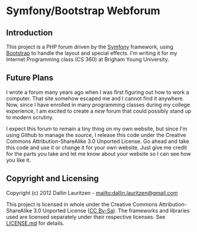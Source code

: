 Symfony/Bootstrap Webforum
==========================

Introduction
------------

This project is a PHP forum driven by the [Symfony][] framework, using
[Bootstrap][] to handle the layout and special effects. I'm writing it
for my Internet Programming class (CS 360) at Brigham Young University.

Future Plans
------------

I wrote a forum many years ago when I was first figuring out how to work a
computer. That site somehow escaped me and I cannot find it anywhere. Now, since
I have enrolled in many programming classes during my college experience, I am
excited to create a *new* forum that could possibly stand up to modern scrutiny.

I expect this forum to remain a tiny thing on my own website, but since I'm using
Github to manage the source, I release this code under the Creative Commons Attribution-ShareAlike 3.0 Unported License. Go ahead and take this code and use it or change it for your own website. Just give me credit for the parts you take and let me know about your website so I can see how you like it.

Copyright and Licensing
-----------------------

Copyright (c) 2012 Dallin Lauritzen - <mailto:dallin.lauritzen@gmail.com>

This project is licensed in whole under the Creative Commons Attribution-ShareAlike 3.0 Unported License ([CC By-Sa][cc-by-sa]). The frameworks and libraries used are licensed separately under their respective licenses. See [LICENSE.md][license] for details.

 [Symfony]: http://symfony.com "Symfony PHP Framework"
 [Bootstrap]: http://twitter.github.com/bootstrap/index.html "Bootstrap, from Twitter"
 [cc-by-sa]: http://creativecommons.org/licenses/by-sa/3.0/
 [license]: https://github.com/dlauritzen/Forum/blob/master/LICENSE.md "LICENSE.md on GitHub"

